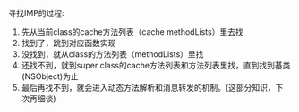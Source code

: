 寻找IMP的过程:
1. 先从当前class的cache方法列表（cache methodLists）里去找
2. 找到了，跳到对应函数实现
3. 没找到，就从class的方法列表（methodLists）里找
4. 还找不到，就到super class的cache方法列表和方法列表里找，直到找到基类(NSObject)为止
5. 最后再找不到，就会进入动态方法解析和消息转发的机制。(这部分知识，下次再细谈)
